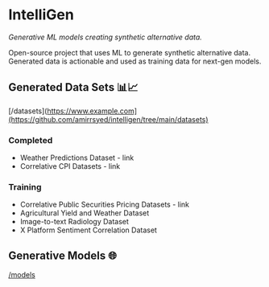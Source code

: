 # IntelliGen
*Generative ML models creating synthetic alternative data.*

Open-source project that uses ML to generate synthetic alternative data.  Generated data is actionable and used as training data for next-gen models.  

## Generated Data Sets 📊📈
[/datasets](https://www.example.com](https://github.com/amirrsyed/intelligen/tree/main/datasets)
### Completed
- Weather Predictions Dataset - link
- Correlative CPI Datasets - link
### Training
- Correlative Public Securities Pricing Datasets - link
- Agricultural Yield and Weather Dataset
- Image-to-text Radiology Dataset
- X Platform Sentiment Correlation Dataset

## Generative Models 🌐
[/models](https://github.com/amirrsyed/intelligen/tree/main/models)
